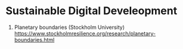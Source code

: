 # Sustainable Digital Develeopment

1. Planetary boundaries (Stockholm University) https://www.stockholmresilience.org/research/planetary-boundaries.html 
